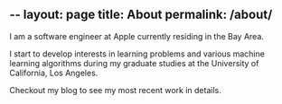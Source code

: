 --
layout: page
title: About
permalink: /about/
---

I am a software engineer at Apple currently residing in the Bay Area. 

I start to develop interests in learning problems and various machine learning algorithms during my graduate studies at the University of California, Los Angeles.

Checkout my blog to see my most recent work in details. 
